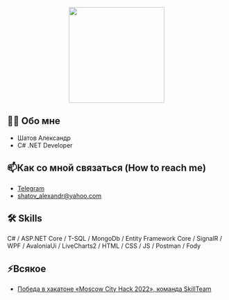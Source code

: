 <div id="header" align="center">
  <img src="https://media.giphy.com/media/rDy3YQLxjq7TBjKSxC/giphy.gif" width="220"/>
</div>

## :man_technologist: Обо мне
- Шатов Александр
- C# .NET Developer
## :mailbox:Как со мной связаться (How to reach me)
- [Telegram](https://t.me/votahs)
- shatov_alexandr@yahoo.com
 
## :hammer_and_wrench: Skills
C# / ASP.NET Core / T-SQL / MongoDb / Entity Framework Core / SignalR / WPF / AvaloniaUi / LiveCharts2 / HTML / CSS / JS / Postman / Fody

## ⚡Всякое
- [Победа в хакатоне «Moscow City Hack 2022», команда SkillTeam](https://t.me/MoscowCityHack/11056)
